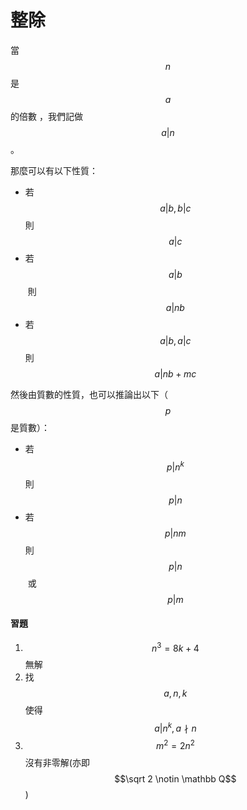 # 整除

當 $$n$$ 是 $$a$$ 的倍數 ，我們記做 $$a | n$$。

那麼可以有以下性質：

* 若 $$a|b, b|c$$ 則 $$a|c$$
* 若 $$a|b$$​ 則 $$a |nb$$
* 若 ​$$a|b, a|c$$​ 則 $$a|nb+mc$$

然後由質數的性質，也可以推論出以下（$$p$$是質數）：

* 若 $$p|n^k$$ 則 $$p|n$$
* 若 $$p|nm$$ 則 $$p|n$$​ 或 $$p|m$$

#### 習題

1. $$n^3 = 8k+4$$無解
2. 找 $$a,n,k$$ 使得 $$a|n^k, a\nmid n$$
3. $$m^2=2n^2$$​沒有非零解(亦即 $$\sqrt 2 \notin \mathbb Q$$)



